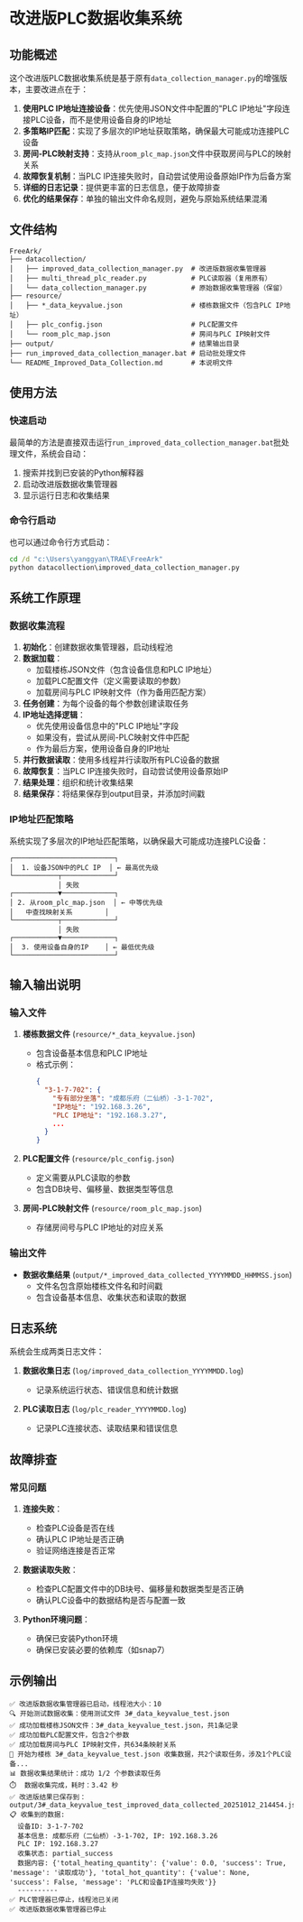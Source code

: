 # 改进版PLC数据收集系统

## 功能概述

这个改进版PLC数据收集系统是基于原有`data_collection_manager.py`的增强版本，主要改进点在于：

1. **使用PLC IP地址连接设备**：优先使用JSON文件中配置的"PLC IP地址"字段连接PLC设备，而不是使用设备自身的IP地址
2. **多策略IP匹配**：实现了多层次的IP地址获取策略，确保最大可能成功连接PLC设备
3. **房间-PLC映射支持**：支持从`room_plc_map.json`文件中获取房间与PLC的映射关系
4. **故障恢复机制**：当PLC IP连接失败时，自动尝试使用设备原始IP作为后备方案
5. **详细的日志记录**：提供更丰富的日志信息，便于故障排查
6. **优化的结果保存**：单独的输出文件命名规则，避免与原始系统结果混淆

## 文件结构

```
FreeArk/
├── datacollection/
│   ├── improved_data_collection_manager.py  # 改进版数据收集管理器
│   ├── multi_thread_plc_reader.py           # PLC读取器（复用原有）
│   └── data_collection_manager.py           # 原始数据收集管理器（保留）
├── resource/
│   ├── *_data_keyvalue.json                 # 楼栋数据文件（包含PLC IP地址）
│   ├── plc_config.json                      # PLC配置文件
│   └── room_plc_map.json                    # 房间与PLC IP映射文件
├── output/                                  # 结果输出目录
├── run_improved_data_collection_manager.bat # 启动批处理文件
└── README_Improved_Data_Collection.md       # 本说明文件
```

## 使用方法

### 快速启动

最简单的方法是直接双击运行`run_improved_data_collection_manager.bat`批处理文件，系统会自动：

1. 搜索并找到已安装的Python解释器
2. 启动改进版数据收集管理器
3. 显示运行日志和收集结果

### 命令行启动

也可以通过命令行方式启动：

```cmd
cd /d "c:\Users\yanggyan\TRAE\FreeArk"
python datacollection\improved_data_collection_manager.py
```

## 系统工作原理

### 数据收集流程

1. **初始化**：创建数据收集管理器，启动线程池
2. **数据加载**：
   - 加载楼栋JSON文件（包含设备信息和PLC IP地址）
   - 加载PLC配置文件（定义需要读取的参数）
   - 加载房间与PLC IP映射文件（作为备用匹配方案）
3. **任务创建**：为每个设备的每个参数创建读取任务
4. **IP地址选择逻辑**：
   - 优先使用设备信息中的"PLC IP地址"字段
   - 如果没有，尝试从房间-PLC映射文件中匹配
   - 作为最后方案，使用设备自身的IP地址
5. **并行数据读取**：使用多线程并行读取所有PLC设备的数据
6. **故障恢复**：当PLC IP连接失败时，自动尝试使用设备原始IP
7. **结果处理**：组织和统计收集结果
8. **结果保存**：将结果保存到output目录，并添加时间戳

### IP地址匹配策略

系统实现了多层次的IP地址匹配策略，以确保最大可能成功连接PLC设备：

```
┌─────────────────────────┐
│  1. 设备JSON中的PLC IP  │ ← 最高优先级
└───────────┬─────────────┘
            │ 失败
┌───────────▼─────────────┐
│ 2. 从room_plc_map.json  │ ← 中等优先级
│   中查找映射关系        │
└───────────┬─────────────┘
            │ 失败
┌───────────▼─────────────┐
│  3. 使用设备自身的IP    │ ← 最低优先级
└─────────────────────────┘
```

## 输入输出说明

### 输入文件

1. **楼栋数据文件** (`resource/*_data_keyvalue.json`)
   - 包含设备基本信息和PLC IP地址
   - 格式示例：
     ```json
     {
       "3-1-7-702": {
         "专有部分坐落": "成都乐府（二仙桥）-3-1-702",
         "IP地址": "192.168.3.26",
         "PLC IP地址": "192.168.3.27",
         ...
       }
     }
     ```

2. **PLC配置文件** (`resource/plc_config.json`)
   - 定义需要从PLC读取的参数
   - 包含DB块号、偏移量、数据类型等信息

3. **房间-PLC映射文件** (`resource/room_plc_map.json`)
   - 存储房间号与PLC IP地址的对应关系

### 输出文件

- **数据收集结果** (`output/*_improved_data_collected_YYYYMMDD_HHMMSS.json`)
  - 文件名包含原始楼栋文件名和时间戳
  - 包含设备基本信息、收集状态和读取的数据

## 日志系统

系统会生成两类日志文件：

1. **数据收集日志** (`log/improved_data_collection_YYYYMMDD.log`)
   - 记录系统运行状态、错误信息和统计数据

2. **PLC读取日志** (`log/plc_reader_YYYYMMDD.log`)
   - 记录PLC连接状态、读取结果和错误信息

## 故障排查

### 常见问题

1. **连接失败**：
   - 检查PLC设备是否在线
   - 确认PLC IP地址是否正确
   - 验证网络连接是否正常

2. **数据读取失败**：
   - 检查PLC配置文件中的DB块号、偏移量和数据类型是否正确
   - 确认PLC设备中的数据结构是否与配置一致

3. **Python环境问题**：
   - 确保已安装Python环境
   - 确保已安装必要的依赖库（如snap7）

## 示例输出

```
✅ 改进版数据收集管理器已启动，线程池大小：10
🔍 开始测试数据收集：使用测试文件 3#_data_keyvalue_test.json
✅ 成功加载楼栋JSON文件：3#_data_keyvalue_test.json，共1条记录
✅ 成功加载PLC配置文件，包含2个参数
✅ 成功加载房间与PLC IP映射文件，共634条映射关系
🚀 开始为楼栋 3#_data_keyvalue_test.json 收集数据，共2个读取任务，涉及1个PLC设备...
📊 数据收集结果统计：成功 1/2 个参数读取任务
⏱️  数据收集完成，耗时：3.42 秒
✅ 改进版结果已保存到：output/3#_data_keyvalue_test_improved_data_collected_20251012_214454.json
📋 收集到的数据:
  设备ID: 3-1-7-702
  基本信息: 成都乐府（二仙桥）-3-1-702, IP: 192.168.3.26
  PLC IP: 192.168.3.27
  收集状态: partial_success
  数据内容: {'total_heating_quantity': {'value': 0.0, 'success': True, 'message': '读取成功'}, 'total_hot_quantity': {'value': None, 'success': False, 'message': 'PLC和设备IP连接均失败'}}
  ----------
✅ PLC管理器已停止，线程池已关闭
✅ 改进版数据收集管理器已停止
```